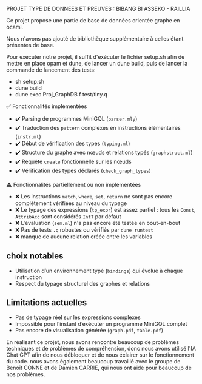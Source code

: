 PROJET TYPE DE DONNEES ET PREUVES :
BIBANG BI ASSEKO - RAILLIA

Ce projet propose une partie de base de données orientée graphe en ocaml.

Nous n'avons pas ajouté de bibliothèque supplémentaire à celles étant présentes de base.

Pour exécuter notre projet, il suffit d'exécuter le fichier setup.sh afin de mettre en place opam et dune, de lancer un dune build, puis de lancer la commande de lancement des tests:

- sh setup.sh
- dune build
- dune exec Proj_GraphDB f test/tiny.q

✅ Fonctionnalités implémentées

- ✔️ Parsing de programmes MiniGQL (`parser.mly`)
- ✔️ Traduction des `pattern` complexes en instructions élémentaires (`instr.ml`)
- ✔️ Début de vérification des types (`typing.ml`)
- ✔️ Structure du graphe avec nœuds et relations typés (`graphstruct.ml`)
- ✔️ Requête `create` fonctionnelle sur les nœuds
- ✔️ Vérification des types déclarés (`check_graph_types`)

⚠️ Fonctionnalités partiellement ou non implémentées

- ❌ Les instructions `match`, `where`, `set`, `return` ne sont pas encore complètement vérifiées au niveau du typage
- ❌ Le typage des expressions (`tp_expr`) est  assez partiel : tous les `Const`, `AttribAcc`  sont considérés `IntT` par défaut
- ❌ L'évaluation (`sem.ml`) n'a pas encore été testée en bout-en-bout
- ❌ Pas de tests `.q` robustes ou vérifiés par `dune runtest`
- ❌ manque de aucune relation créée entre les variables 

##  choix notables

- Utilisation d’un environnement typé (`bindings`) qui évolue à chaque instruction
- Respect du typage structurel des graphes et relations

##  Limitations actuelles

- Pas de typage réel sur les expressions complexes
- Impossible pour l’instant d’exécuter un programme MiniGQL complet
- Pas encore de visualisation générée (`graph.pdf`, `table.pdf`)


En réalisant ce projet, nous avons rencontré beaucoup de problèmes techniques et de problèmes de compréhension, donc nous avons utilisé l'IA Chat GPT afin de nous débloquer et de nous éclairer sur le fonctionnement du code. nous avons également beaucoup travaillé avec le groupe de Benoît CONNE et de Damien CARRIE, qui nous ont aidé pour beaucoup de nos problèmes.
